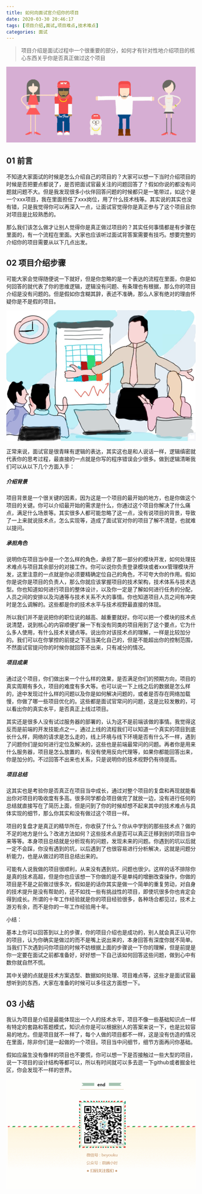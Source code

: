```yaml
---
title: 如何向面试官介绍你的项目
date: 2020-03-30 20:46:17
tags: [项目介绍,面试,项目难点,技术难点]
categories: 面试
---
```



> 项目介绍是面试过程中一个很重要的部分，如何才有针对性地介绍项目的核心东西关乎你是否真正做过这个项目

![ ](../common/1.gif)



## 01 前言



不知道大家面试的时候是怎么介绍自己的项目的？大家可以想一下当时介绍项目的时候是否把要点都说了，是否把面试官最关注的问题回答了？假如你说的都没有问题就问题不大。但是我发现很多小伙伴回答问题的时候都只是一笔带过，如这个是一个xxx项目，我在里面担任了xxx岗位，用了什么技术栈等。其实说的其实也没有错，只是我觉得你可以再深入一点，让面试官觉得你是真正参与了这个项目且你对项目是比较熟悉的。

那么我们该怎么做才让别人觉得你是真正做过项目的？其实任何事情都是有步骤在里面的，有一个流程在里面。大家也应该听过面试背答案需要有技巧。想要完整的介绍你的项目需要从以下几点出发。

## 02 项目介绍步骤



可能大家会觉得随便说一下就好，但是你忽略的是一个表达的流程在里面，你是如何回答的就代表了你的思维逻辑，逻辑没有问题、有条理也有根据，那么你的项目介绍是没有问题的。但是假如你含糊其辞，表述不准确，那么人家有绝对的理由怀疑你是不是假的项目。

![ ](./img/1.jpg)

正常来说，面试官是很青睐有逻辑的表达，其实这也是和人说话一样，逻辑缜密就代表你的思考过程，最直接的一点就是你写的程序错误会少很多。做到逻辑清晰我们可以从以下几个方面入手：

##### 介绍背景

项目背景是一个很关键的因素，因为这是一个项目的最开始的地方，也是你做这个项目的关键。你可以介绍最开始的需求是什么，你通过这个项目你解决了什么痛点，满足什么场景等。其实很多人都可能忽略了这一点，没有说项目的背景，导致了一上来就说技术点，怎么实现等，造成了面试官对你的项目了解不清楚，也就难以提问。

##### 承担角色

说明你在项目当中是一个怎么样的角色，承担了那一部分的模块开发，如何处理技术难点与项目其余部分的对接工作。你可以说你负责登录模块或者xxx管理模块开发，这里注意的一点就是你必须要精确定位自己的角色，不可夸大你的作用。假如你是说你是项目的负责人，那么你就应该掌握项目的技术架构，技术体系与技术选型。你也知道如何进行项目的整体设计，以及你一定是了解如何进行任务的分配，人员之间的安排以及沟通等与技术关系不大的事情。你也知道项目人员之间有冲突时是怎么调解的。这些都是你的技术水平与技术视野最直接的体现。

所以我们并不是说把你的职位说的越高、越重要就好。你可以把一个模块的技术点说清楚，说到核心的内容顺便扩展一下有没有同类的项目用到了这个要点，它为什么多人使用，有什么技术关键点等。说出你对该技术点的理解，一样是比较加分的。我们可以在你掌控的前提之下适当美化自己的，但是不能超出你的控制范围，不然面试官提问你的时候你就回答不出来，只有减分的情况。

##### 项目成果

通过这个项目，你们做出来一个什么样的效果，是否满足你们的预期方向，项目的真实周期有多久，项目的难度有多大等。也可以说一下上线之后的数据是怎么样的，途中发现过什么样的问题以及你是如何解决问题的，或者是否存在网络加载慢，你做了哪一些项目优化的。这些都是面试官常问的问题，这是比较发散的，可以看出你的真实水平，是否真正上线过项目。

其实还是很多人没有试过服务器的部署的，认为这不是前端该做的事情。我觉得这反而是前端的开发技能点之一，通过上线的流程我们可以知道一个真实的项目到底长什么样，网络的请求是怎么走的，线上环境与线下环境是否有什么不一样，遇到了问题你们是如何进行定位及解决的，这些也是前端最常问的问题。再者你是用来什么服务器，项目是怎么放置的，有没有使用反向代理等，如果你都能回答出来，你是加分的。不过回答不出来也关系，只是说明你的技术视野仍有待提高。

##### 项目总结

这其实也是考验你是否真正在项目当中成长，通过对整个项目的复盘和再现就能看出你对项目的吸收度有多高。很多同学都会项目做完了就放一边，没有进行任何的总结就直接写在了简历上面，但是问到了你的时候却想不起来其中的技术难点与具体实现的细节，那么你其实和没有做过这个项目一样。

项目的复盘才是真正的精华所在，你收获了什么？你从中学到的那些技术点？做的不足的地方是什么？改进方法如何？这些技术点是否可以真正迁移到别的项目当中来等等。本身项目总结就是分析现有的问题，发现未来的问题。你遇到的坑以后就一定不会踩，你没有遇到的坑，以后遇到了也很容易进行分析解决，这就是问题分析能力，也是从做过的项目总结出来的。

可能有人说我做的项目很顺利，从来没有遇到坑，问题也很少。这样的话不排除你是真的技术高超，但是你也应该想一下你做的是不是单纯的增删改查操作，你做的项目是不是之前做过很多次，假如是的话你其实是做一个简单的重复劳动，对自身的技术提升是没有帮助的，还不如找一些有挑战性的项目，即使坑很多你也肯定会得到成长。所谓的十年工作经验就是你的项目经验很多，各种场合都见过，技术上游刃有余，而不是你的一年工作经验用十年。

小结：

基本上你可以回答到以上的步骤，你的项目介绍也是成功的，别人就会真正认可你的项目，认为你确实是做过的而不是嘴上说出来的，本身回答有深度你就不简单。当我们下次遇到问你项目的时候不妨根据上面的步骤说一下你的理解，但是前提是你一定要在面试之前都准备好，好好想一下自己该如何回答这些问题，做到心中有数你就自然不慌。

其中关键的点就是技术方案选型、数据如何处理、项目难点等，这些才是面试官最想听到的东西，大家在准备的时候可以多往这方面想一下。

## 03 小结



我认为项目是介绍是最能体现出一个人的技术水平，项目不像一些基础知识点一样有特定的套路和答题模式，知识点你是可以根据别人的答案来说一下，也是比较容易的地方。但是项目就不一样了，每个人做的项目都不一样，这是没有仿造的情况在里面，除非你们是一起做的一个项目。项目当中问细节，细节方面再问你基础。

假如应届生没有像样的项目也不要慌，你可以想一下是否接触过一些大型的项目，说一下项目的设计结构等都可以，所以有时间就可以多去逛一下github或者掘金社区，你会发现不一样的世界。



![ ](../common/2.gif)













